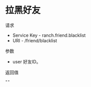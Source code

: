 # 拉黑好友

请求
- Service Key - ranch.friend.blacklist
- URI - /friend/blacklist

参数
- user 好友ID。

返回值
```text
""
```
